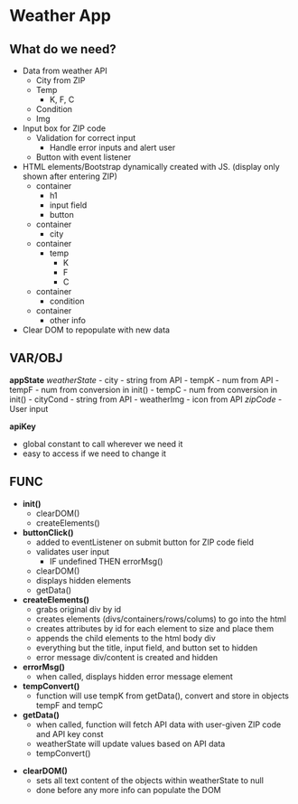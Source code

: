 # Weather App

## What do we need?
- Data from weather API
    * City from ZIP
    * Temp
        - K, F, C
    * Condition
    * Img
- Input box for ZIP code
    * Validation for correct input
        - Handle error inputs and alert user
    * Button with event listener 
- HTML elements/Bootstrap dynamically created with JS. (display only shown after entering ZIP)
    * container
        - h1
        - input field
        - button
    * container
        - city
    * container
        - temp
            * K
            * F
            * C
    * container
        - condition
    * container
        - other info
- Clear DOM to repopulate with new data

## VAR/OBJ
**appState**
    *weatherState*
        - city - string from API
        - tempK - num from API
        - tempF - num from conversion in init()
        - tempC - num from conversion in init()
        - cityCond - string from API
        - weatherImg - icon from API
    *zipCode*
    - User input

**apiKey**
- global constant to call wherever we need it
- easy to access if we need to change it

## FUNC
- **init()**
    * clearDOM()
    * createElements()
- **buttonClick()**
    * added to eventListener on submit button for ZIP code field
    * validates user input
        - IF undefined
            THEN errorMsg()
    * clearDOM()
    * displays hidden elements
    * getData()
- **createElements()**
    * grabs original div by id
    * creates elements (divs/containers/rows/colums) to go into the html
    * creates attributes by id for each element to size and place them
    * appends the child elements to the html body div
    * everything but the title, input field, and button set to hidden
    * error message div/content is created and hidden
- **errorMsg()**
    * when called, displays hidden error message element
- **tempConvert()**
    * function will use tempK from getData(), convert and store in objects tempF and tempC
- **getData()**
    * when called, function will fetch API data with user-given ZIP code and API key const
    * weatherState will update values based on API data
    * tempConvert()
<!-- - **getIcon()**
    * IF cityCond is "string from API"
        THEN  -->
- **clearDOM()**
    * sets all text content of the objects within weatherState to null
    * done before any more info can populate the DOM
